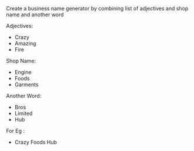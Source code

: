 Create a business name generator by combining list of adjectives and shop name and another word

Adjectives:
- Crazy 
- Amazing
- Fire

Shop Name:
- Engine
- Foods
- Garments

Another Word:
- Bros
- Limited
- Hub

For Eg :
- Crazy Foods Hub
